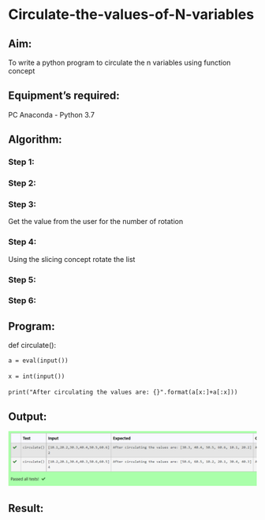 # Circulate-the-values-of-N-variables
## Aim:
To write a python program to circulate the n variables using function concept
## Equipment’s required:
PC
Anaconda - Python 3.7
## Algorithm: 
### Step 1: 
### Step 2: 
### Step 3: 
Get the value from the user for the number of rotation
### Step 4: 
Using the slicing concept rotate the list

### Step 5: 
### Step 6: 
## Program:

def circulate():

    a = eval(input())

    x = int(input())

    print("After circulating the values are: {}".format(a[x:]+a[:x]))

## Output:
![model](output.png)

## Result:
